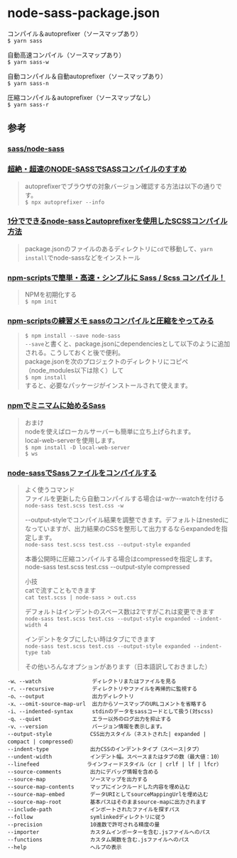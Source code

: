 # node-sass-package.json

コンパイル＆autoprefixer（ソースマップあり）  
`$ yarn sass`  
  
自動高速コンパイル（ソースマップあり）  
`$ yarn sass-w`   
  
自動コンパイル＆自動autoprefixer（ソースマップあり）  
`$ yarn sass-n`  
  
圧縮コンパイル＆autoprefixer（ソースマップなし）  
`$ yarn sass-r`  
  
## 参考  
### [sass/node-sass](https://github.com/sass/node-sass/)  
### [超絶・超速のNODE-SASSでSASSコンパイルのすすめ](https://its-office.jp/blog/sass/2018/05/12/node-sass.html)
> autoprefixerでブラウザの対象バージョン確認する方法は以下の通りです。  
> `$ npx autoprefixer --info`
### [1分でできるnode-sassとautoprefixerを使用したSCSSコンパイル方法](https://iwb.jp/node-sass-autoprefixer-scss-compile/)  
>  package.jsonのファイルのあるディレクトリに`cd`で移動して、`yarn install`でnode-sassなどをインストール  
### [npm-scriptsで簡単・高速・シンプルに Sass / Scss コンパイル！](http://chinpui.net/?p=744)
> NPMを初期化する  
> `$ npm init`
### [npm-scriptsの練習メモ sassのコンパイルと圧縮をやってみる](https://qiita.com/miminari/items/50d8695c59ebf71b2307)
> `$ npm install --save node-sass`  
> `--save`と書くと、package.jsonにdependenciesとして以下のように追加される。こうしておくと後で便利。  
> package.jsonを次のプロジェクトのディレクトリにコピペ（node_modules以下は除く）して  
> `$ npm install`  
> すると、必要なパッケージがインストールされて使えます。  
### [npmでミニマムに始めるSass](https://qiita.com/masamichiueta/items/0074f002d8f1663577a2)
> おまけ  
> nodeを使えばローカルサーバーも簡単に立ち上げられます。  
> local-web-serverを使用します。  
> `$ npm install -D local-web-server`  
> `$ ws`  
### [node-sassでSassファイルをコンパイルする](https://qiita.com/setouchi/items/2f7ae68764abe74934fb)
> よく使うコマンド  
> ファイルを更新したら自動コンパイルする場合は-wか--watchを付ける  
> `node-sass test.scss test.css -w`  
>  
> --output-styleでコンパイル結果を調整できます。デフォルトはnestedになっていますが、出力結果のCSSを整形して出力するならexpandedを指定します。  
> `node-sass test.scss test.css --output-style expanded`  
>  
> 本番公開時に圧縮コンパイルする場合はcompressedを指定します。  
> node-sass test.scss test.css --output-style compressed  
>  
> 小技  
> catで流すこともできます  
> `cat test.scss | node-sass > out.css`  
>  
> デフォルトはインデントのスペース数は2ですがこれは変更できます  
> `node-sass test.scss test.css --output-style expanded --indent-width 4`  
>  
> インデントをタブにしたい時はタブにできます  
> `node-sass test.scss test.css --output-style expanded --indent-type tab`  
>  
> その他いろんなオプションがあります（日本語訳しておきました）  
```
-w、--watch                ディレクトリまたはファイルを見る
-r、--recursive            ディレクトリやファイルを再帰的に監視する
-o、--output               出力ディレクトリ
-x、--omit-source-map-url  出力からソースマップのURLコメントを省略する
-i、--indented-syntax      stdinのデータをsassコードとして扱う(対scss)
-q、--quiet                エラー以外のログ出力を抑止する
-v、--version              バージョン情報を表示します。
--output-style            CSS出力スタイル（ネストされた| expanded | compact | compressed）
--indent-type             出力CSSのインデントタイプ（スペース|タブ）
--undent-width            インデント幅。スペースまたはタブの数（最大値：10）
--linefeed               ラインフィードスタイル（cr | crlf | lf | lfcr）
--source-comments         出力にデバッグ情報を含める
--source-map              ソースマップを出力する
--source-map-contents     マップにインクルードした内容を埋め込む
--source-map-embed        データURIとしてsourceMappingUrlを埋め込む
--source-map-root         基本パスはそのままsource-mapに出力されます
--include-path            インポートされたファイルを探すパス
--follow                  symlinkedディレクトリに従う
--precision               10進数で許可される精度の量
--importer                カスタムインポーターを含む.jsファイルへのパス
--functions               カスタム関数を含む.jsファイルへのパス
--help                    ヘルプの表示
```
